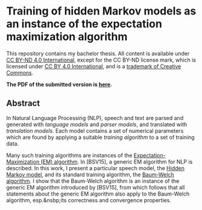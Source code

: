 # Training of hidden Markov models as an instance of the expectation maximization algorithm

This repository contains my bachelor thesis. All content is available under
[CC BY-ND 4.0 International](https://creativecommons.org/licenses/by-nd/4.0/), except for the CC BY-ND license mark,
which is licensed under [CC BY 4.0 International](https://creativecommons.org/licenses/by/4.0/), and is a
[trademark of Creative Commons](https://creativecommons.org/policies/#license).

**The PDF of the submitted version is [here](https://github.com/majewsky/bachelor-thesis/raw/master/final.pdf).**

## Abstract

In Natural Language Processing (NLP), speech and text are parsed and generated with *language models* and *parser
models*, and translated with *translation models*. Each model contains a set of numerical parameters which are found by
applying a suitable *training algorithm* to a set of training data.

Many such training algorithms are instances of the
[Expectation-Maximization (EM) algorithm](https://en.wikipedia.org/wiki/Expectation%E2%80%93maximization_algorithm).
In \[BSV15\], a generic EM algorithm for NLP is described. In this work, I present a particular speech model, the
[Hidden Markov model](https://en.wikipedia.org/wiki/Hidden_Markov_model), and its standard training algorithm, the
[Baum-Welch algorithm](https://en.wikipedia.org/wiki/Baum%E2%80%93Welch_algorithm). I show that the Baum-Welch algorithm
is an instance of the generic EM algorithm introduced by \[BSV15\], from which follows that all statements about the
generic EM algorithm also apply to the Baum-Welch algorithm, esp.&nsbp;its correctness and convergence properties.

